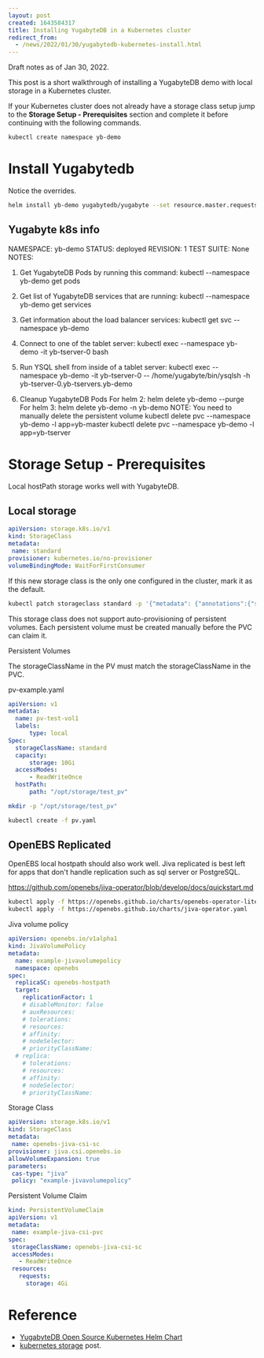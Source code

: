 ```yaml
---
layout: post
created: 1643584317
title: Installing YugabyteDB in a Kubernetes cluster
redirect_from:
  - /news/2022/01/30/yugabytedb-kubernetes-install.html
---
```



Draft notes as of Jan 30, 2022.



This post is a short walkthrough of installing a YugabyteDB demo with local storage in a Kubernetes cluster.

If your Kubernetes cluster does not already have a storage class setup jump to the __Storage Setup - Prerequisites__ section and complete it before continuing with the following commands.

```bash
kubectl create namespace yb-demo
```



# Install Yugabytedb

Notice the overrides.

```bash
helm install yb-demo yugabytedb/yugabyte --set resource.master.requests.cpu=0.5,resource.master.requests.memory=0.5Gi,resource.tserver.requests.cpu=0.5,resource.tserver.requests.memory=0.5Gi,replicas.master=1,replicas.tserver=1,storage.tserver.size=1Gi --namespace yb-demo
```



## Yugabyte k8s info

NAMESPACE: yb-demo
STATUS: deployed
REVISION: 1
TEST SUITE: None
NOTES:
1. Get YugabyteDB Pods by running this command:
  kubectl --namespace yb-demo get pods

2. Get list of YugabyteDB services that are running:
  kubectl --namespace yb-demo get services

3. Get information about the load balancer services:
  kubectl get svc --namespace yb-demo

4. Connect to one of the tablet server:
  kubectl exec --namespace yb-demo -it yb-tserver-0 bash

5. Run YSQL shell from inside of a tablet server:
  kubectl exec --namespace yb-demo -it yb-tserver-0 -- /home/yugabyte/bin/ysqlsh -h yb-tserver-0.yb-tservers.yb-demo

6. Cleanup YugabyteDB Pods
  For helm 2:
  helm delete yb-demo --purge
  For helm 3:
  helm delete yb-demo -n yb-demo
  NOTE: You need to manually delete the persistent volume
  kubectl delete pvc --namespace yb-demo -l app=yb-master
  kubectl delete pvc --namespace yb-demo -l app=yb-tserver


# Storage Setup - Prerequisites

Local hostPath storage works well with YugabyteDB.


## Local storage


```yaml
apiVersion: storage.k8s.io/v1
kind: StorageClass
metadata:
 name: standard
provisioner: kubernetes.io/no-provisioner
volumeBindingMode: WaitForFirstConsumer
```

If this new storage class is the only one configured in the cluster, mark it as the default.

```bash
kubectl patch storageclass standard -p '{"metadata": {"annotations":{"storageclass.kubernetes.io/is-default-class":"true"}}}'
```


This storage class does not support auto-provisioning of persistent volumes. Each persistent volume must be created manually before the PVC can claim it.


Persistent Volumes

The storageClassName in the PV must match the storageClassName in the PVC.

pv-example.yaml

```yaml
apiVersion: v1
metadata:
  name: pv-test-vol1
  labels:
      type: local
Spec:
  storageClassName: standard
  capacity:
      storage: 10Gi
  accessModes:
      - ReadWriteOnce
  hostPath:
      path: "/opt/storage/test_pv"
```

```bash
mkdir -p "/opt/storage/test_pv"

kubectl create -f pv.yaml
```



## OpenEBS Replicated

OpenEBS local hostpath should also work well. Jiva replicated is best left for apps that don't handle replication such as sql server or PostgreSQL.

https://github.com/openebs/jiva-operator/blob/develop/docs/quickstart.md


```bash
kubectl apply -f https://openebs.github.io/charts/openebs-operator-lite.yaml
kubectl apply -f https://openebs.github.io/charts/jiva-operator.yaml
```


Jiva volume policy

```yaml
apiVersion: openebs.io/v1alpha1
kind: JivaVolumePolicy
metadata:
  name: example-jivavolumepolicy
  namespace: openebs
spec:
  replicaSC: openebs-hostpath
  target:
    replicationFactor: 1
    # disableMonitor: false
    # auxResources:
    # tolerations:
    # resources:
    # affinity:
    # nodeSelector:
    # priorityClassName:
  # replica:
    # tolerations:
    # resources:
    # affinity:
    # nodeSelector:
    # priorityClassName:
```


Storage Class

```yaml
apiVersion: storage.k8s.io/v1
kind: StorageClass
metadata:
 name: openebs-jiva-csi-sc
provisioner: jiva.csi.openebs.io
allowVolumeExpansion: true
parameters:
 cas-type: "jiva"
 policy: "example-jivavolumepolicy"
```


Persistent Volume Claim

```yaml
kind: PersistentVolumeClaim
apiVersion: v1
metadata:
 name: example-jiva-csi-pvc
spec:
 storageClassName: openebs-jiva-csi-sc
 accessModes:
   - ReadWriteOnce
 resources:
   requests:
     storage: 4Gi
```


# Reference

* [YugabyteDB Open Source Kubernetes Helm Chart](https://docs.yugabyte.com/latest/deploy/kubernetes/single-zone/oss/helm-chart/)
* [kubernetes storage](https://majorsilence.com/news/2022/02/05/kubernetes-storage.html) post.


